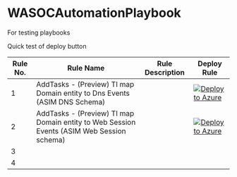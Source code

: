 # WASOCAutomationPlaybook
For testing playbooks

Quick test of deploy button


| **Rule No.** | **Rule Name** | **Rule Description** | **Deploy Rule** |
|--------------|---------------|----------------------|-----------------|
|1|AddTasks - (Preview) TI map Domain entity to Dns Events (ASIM DNS Schema)|                      |[![Deploy to Azure](https://aka.ms/deploytoazurebutton)](https://portal.azure.com/#create/Microsoft.Template/uri/https://raw.githubusercontent.com/wagov/WASOCAutomationPlaybook/main/TaskAutomations/AddTasks-(Preview)TIMapDomainEntityToDnsEvents(ASIMDNSSchema)/AddTasks-(Preview)TIMapDomainEntityToDnsEvents(ASIMDNSSchema).jsonL)|
|2|AddTasks - (Preview) TI map Domain entity to Web Session Events (ASIM Web Session schema)|                      |[![Deploy to Azure](https://aka.ms/deploytoazurebutton)](https://portal.azure.com/#create/Microsoft.Template/uri/https%3A%2F%2Fraw.githubusercontent.com%2Fwagov%2FWASOCAutomationPlaybook%2Fmain%2FTaskAutomations%2FAddTasks-%28Preview%29TIMapDomainEntityToWebSessionEvents%28ASIMWebSessionSchema%29%2FAddTasks-%28Preview%29TIMapDomainEntityToWebSessionEvents%28ASIMWebSessionSchema%29.json)|
| 3            |               |                      |                 |
| 4            |               |                      |                 |
